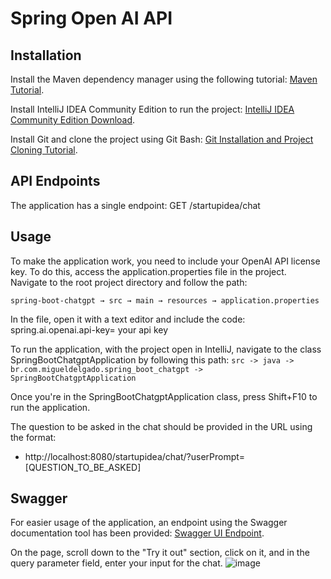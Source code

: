 # Spring Open AI API

## Installation
Install the Maven dependency manager using the following tutorial:
[Maven Tutorial](https://www.youtube.com/watch?v=rfhTnfbBQcY).

Install IntelliJ IDEA Community Edition to run the project:
[IntelliJ IDEA Community Edition Download](https://www.youtube.com/watch?v=3h46Tsql8t4).

Install Git and clone the project using Git Bash:
[Git Installation and Project Cloning Tutorial](https://www.youtube.com/watch?v=_hZf1teRFNg&t=1676s&pp=ygUZaW5zdGFsZSBvIGdpdCBuZWxpbyBhbHZlcw%3D%3D).

## API Endpoints

The application has a single endpoint:
GET /startupidea/chat

## Usage
To make the application work, you need to include your OpenAI API license key. To do this, access the application.properties file in the project. Navigate to the root project directory and follow the path:

`spring-boot-chatgpt → src → main → resources → application.properties`



In the file, open it with a text editor and include the code:
spring.ai.openai.api-key= your api key

To run the application, with the project open in IntelliJ, navigate to the class SpringBootChatgptApplication by following this path:
`src -> java -> br.com.migueldelgado.spring_boot_chatgpt -> SpringBootChatgptApplication`

Once you're in the SpringBootChatgptApplication class, press Shift+F10 to run the application.

The question to be asked in the chat should be provided in the URL using the format:
- http://localhost:8080/startupidea/chat/?userPrompt=[QUESTION_TO_BE_ASKED]

## Swagger
For easier usage of the application, an endpoint using the Swagger documentation tool has been provided:
[Swagger UI Endpoint](http://localhost:8080/swagger-ui/index.html#/).

On the page, scroll down to the "Try it out" section, click on it, and in the query parameter field, enter your input for the chat.
![image](https://github.com/migueldelgg/spring-ai-api/assets/150628051/66ae2bfa-713b-4412-9b5f-974ecfac6583)
